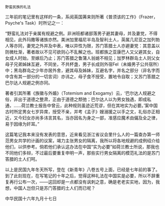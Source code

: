     野蛮民族的礼法 

   三年前的笔记里有这样的一条，系阅英国茀来则所著《普须该的工作》（Frazer，Psyche's Task）时所记之一：

   “野蛮礼法对于亲属有规避之例。非洲班都诸部落男子避其妻母，并及妻党，不得相见，此外玛撒等诸族亦然。美洲加里福尼半岛及智利土人，英属几尼亚之加列勃人等亦同，妻党之外并及中表，唯以异性为限，苏门答腊土人亦避妻党：其意盖以防微杜渐，著者故以不见可欲则心不乱解之也。班都族之亚康巴人又父避其女，自女成人时始，至嫁后乃止；苏门答腊之鲁蒲人翁媳不相见；加罗林群岛土人则父女母子兄弟姊妹互避，不同坐，不共杯盏，男子长成则外宿Fel（未婚男子公共宿所）中；黑岛群岛之少年亦居外舍，避其母及姊妹，互避名字，并名之部分（非名字而中含有其一部分的一切言词）亦讳之，母子食不授受，置地令自取；又苏门答腊之巴尔达人规避之例亦同。

   著者引其所著《族徽与外婚》（Totemism and Exogamy）云，‘巴尔达人规避之俗，非出于道德之整肃，正由于道德之颓弛；巴尔达人以为男女独遇，即成私通，……荷兰教士报告中曾云，此种规则虽迹近荒谬，但在其地实为必要。’案中国古时所定男女七岁异席，授受不亲，并考《孟子》嫂溺援之以手之文，礼俗亦正相近，又今妇女亦尚多讳言其名，当亦因名为身之一部，准感应魔术由偏及全之律，易于因缘为奸耳。”

   这篇笔记我本来没有发表的意思，近来看见浙江省议会里什么人的一篇查办第一师范男女共学的计画的议案，竭力主张男女的隔离，我所以将各地规避的成例绍介给他们，以供参考。倘若他们承认这办法在中国“实为必要”如荷兰教士所说，那我也不同他们多辩，不过最后要重复申明一声，那些实行男女隔离的模范礼法的是苏门答腊的土人们呵。

   以上是民国九年冬天所写，登在《新青年》八卷五号上面，已经是七年前的事了。到了此刻现在，在写笔记的十年之后，觉得这种礼法在中国实是必要，所以不辞重复再行公布一次，——这回却是一点都没有讽刺之意，确是老老实实地，因为，我想，中国人岂但只是苏门答腊的土人们而已呢？

   中华民国十六年九月十七日

